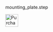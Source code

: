 

mounting_plate.step

<a href="https://rmfg.com/quote/sheet/hikjqwjeflf5"><img src="https://www.rmfg.com/have-it-made.svg" alt="Purchase" height="40px"></a>